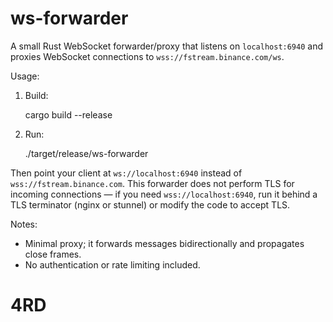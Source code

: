# ws-forwarder

A small Rust WebSocket forwarder/proxy that listens on `localhost:6940` and proxies WebSocket connections to `wss://fstream.binance.com/ws`.

Usage:

1. Build:

    cargo build --release

2. Run:

    ./target/release/ws-forwarder

Then point your client at `ws://localhost:6940` instead of `wss://fstream.binance.com`. This forwarder does not perform TLS for incoming connections — if you need `wss://localhost:6940`, run it behind a TLS terminator (nginx or stunnel) or modify the code to accept TLS.

Notes:
- Minimal proxy; it forwards messages bidirectionally and propagates close frames.
- No authentication or rate limiting included.
# 4RD
